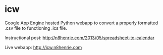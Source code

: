 # icw

Google App Engine hosted Python webapp to convert a properly formatted .csv file to functioning .ics file.

Instructional post: <http://n8henrie.com/2013/05/spreadsheet-to-calendar>

Live webapp: <http://icw.n8henrie.com>
